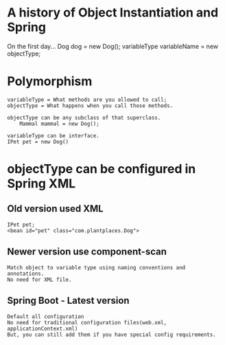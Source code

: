 # A history of Object Instantiation and Spring

On the first day...
    Dog dog = new Dog();
    variableType variableName = new objectType;

# Polymorphism
    variableType = What methods are you allowed to call;
    objectType = What happens when you call those methods.

    objectType can be any subclass of that superclass.
        Mammal mammal = new Dog();

    variableType can be interface.
    IPet pet = new Dog()

# objectType can be configured in Spring XML
## Old version used XML
    IPet pet;
    <bean id="pet" class="com.plantplaces.Dog">

## Newer version use component-scan
    Match object to variable type using naming conventions and annotations.
    No need for XML file.

## Spring Boot - Latest version
    Default all configuration
    No need for traditional configuration files(web.xml, applicationContext.xml)
    But, you can still add them if you have special config requirements.
